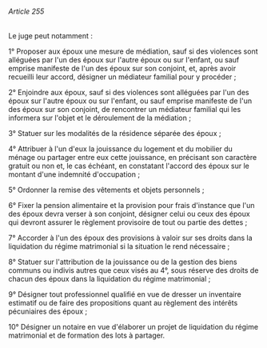 ###### Article 255

Le juge peut notamment :

1° Proposer aux époux une mesure de médiation, sauf si des violences sont alléguées par l'un des époux sur l'autre époux ou sur l'enfant, ou sauf emprise manifeste de l'un des époux sur son conjoint, et, après avoir recueilli leur accord, désigner un médiateur familial pour y procéder ;

2° Enjoindre aux époux, sauf si des violences sont alléguées par l'un des époux sur l'autre époux ou sur l'enfant, ou sauf emprise manifeste de l'un des époux sur son conjoint, de rencontrer un médiateur familial qui les informera sur l'objet et le déroulement de la médiation ;

3° Statuer sur les modalités de la résidence séparée des époux ;

4° Attribuer à l'un d'eux la jouissance du logement et du mobilier du ménage ou partager entre eux cette jouissance, en précisant son caractère gratuit ou non et, le cas échéant, en constatant l'accord des époux sur le montant d'une indemnité d'occupation ;

5° Ordonner la remise des vêtements et objets personnels ;

6° Fixer la pension alimentaire et la provision pour frais d'instance que l'un des époux devra verser à son conjoint, désigner celui ou ceux des époux qui devront assurer le règlement provisoire de tout ou partie des dettes ;

7° Accorder à l'un des époux des provisions à valoir sur ses droits dans la liquidation du régime matrimonial si la situation le rend nécessaire ;

8° Statuer sur l'attribution de la jouissance ou de la gestion des biens communs ou indivis autres que ceux visés au 4°, sous réserve des droits de chacun des époux dans la liquidation du régime matrimonial ;

9° Désigner tout professionnel qualifié en vue de dresser un inventaire estimatif ou de faire des propositions quant au règlement des intérêts pécuniaires des époux ;

10° Désigner un notaire en vue d'élaborer un projet de liquidation du régime matrimonial et de formation des lots à partager.


